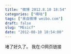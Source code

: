 ```yaml
---
title: "微博 2012.8.10 18:54"
categories: ["嘀咕"]
tags: ["来自微博 weibo.com"]
draft: false
slug: "MEsicf"
date: "2012-08-10 18:54:00"
---
```


<p>堵了好久了。 我在:O网页链接 ​​​​</p>

